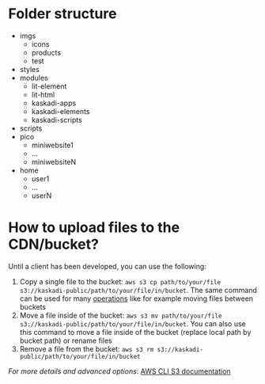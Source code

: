 # Folder structure

- imgs
  - icons
  - products
  - test
- styles
- modules
  - lit-element
  - lit-html
  - kaskadi-apps
  - kaskadi-elements
  - kaskadi-scripts
- scripts
- pico
  - miniwebsite1
  - ...
  - miniwebsiteN
- home
  - user1
  - ...
  - userN

# How to upload files to the CDN/bucket?

Until a client has been developed, you can use the following:
1. Copy a single file to the bucket: `aws s3 cp path/to/your/file s3://kaskadi-public/path/to/your/file/in/bucket`. The same command can be used for many [operations](https://docs.aws.amazon.com/cli/latest/reference/s3/cp.html) like for example moving files between buckets
2. Move a file inside of the bucket: `aws s3 mv path/to/your/file s3://kaskadi-public/path/to/your/file/in/bucket`. You can also use this command to move a file inside of the bucket (replace local path by bucket path) or rename files
3. Remove a file from the bucket: `aws s3 rm s3://kaskadi-public/path/to/your/file/in/bucket`

_For more details and advanced options_: [AWS CLI S3 documentation](https://docs.aws.amazon.com/cli/latest/reference/s3/)

